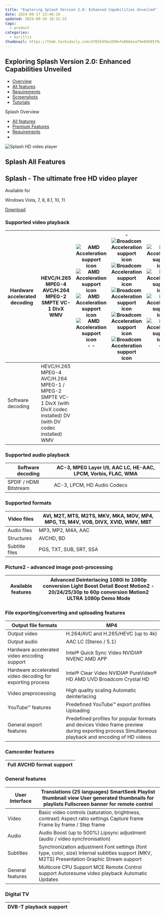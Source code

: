 ```yaml
---
title: "Exploring Splash Version 2.0: Enhanced Capabilities Unveiled"
date: 2024-09-17 23:46:19
updated: 2024-09-20 10:31:33
tags:
  - product
categories:
  - mirillis
thumbnail: https://thmb.techidaily.com/d765545ba359efe066eea79e8d50579ac2c2c25cde956ba79513b5dc7e88e8de.jpg
---
```


## Exploring Splash Version 2.0: Enhanced Capabilities Unveiled

* [Overview](https://tools.techidaily.com/mirillis/products/)
* [All features](https://tools.techidaily.com/mirillis/products/)
* [Requirements](https://tools.techidaily.com/mirillis/products/)
* [Screenshots](https://tools.techidaily.com/mirillis/products/)
* [Tutorials](https://tools.techidaily.com/mirillis/products/)

Splash Overview

* [All features](https://tools.techidaily.com/mirillis/products/)
* [Premium Features](https://tools.techidaily.com/mirillis/products/)
* [Requirements](https://tools.techidaily.com/mirillis/products/)
* [](https://tools.techidaily.com/mirillis/products/)

![Splash HD video player](https://mirillis.com/res/old/media/images/splash_box.png) 

## Splash All Features

## Splash - The ultimate free HD video player

Available for

Windows Vista, 7, 8, 8.1, 10, 11

[Download](https://tools.techidaily.com/mirillis/products/) 

### **Supported** video playback

| Hardware accelerated decoding | HEVC/H.265 MPEG-4 AVC/H.264 MPEG-2 SMPTE VC-1 DivX WMV                                                                   | ![AMD Acceleration support icon](https://mirillis.com/res/old/media/images/product/splash/ico_amd.png) ![AMD Acceleration support icon](https://mirillis.com/res/old/media/images/product/splash/ico_amd.png) ![AMD Acceleration support icon](https://mirillis.com/res/old/media/images/product/splash/ico_amd.png) ![AMD Acceleration support icon](https://mirillis.com/res/old/media/images/product/splash/ico_amd.png) \- \- | \- ![Broadcom Acceleration support icon](https://mirillis.com/res/old/media/images/product/splash/ico_br.png) ![Broadcom Acceleration support icon](https://mirillis.com/res/old/media/images/product/splash/ico_br.png) ![Broadcom Acceleration support icon](https://mirillis.com/res/old/media/images/product/splash/ico_br.png) ![Broadcom Acceleration support icon](https://mirillis.com/res/old/media/images/product/splash/ico_br.png) ![Broadcom Acceleration support icon](https://mirillis.com/res/old/media/images/product/splash/ico_br.png) | ![Intel Acceleration support icon](https://mirillis.com/res/old/media/images/product/splash/ico_intel.png) ![Intel Acceleration support icon](https://mirillis.com/res/old/media/images/product/splash/ico_intel.png) ![Intel Acceleration support icon](https://mirillis.com/res/old/media/images/product/splash/ico_intel.png) ![Intel Acceleration support icon](https://mirillis.com/res/old/media/images/product/splash/ico_intel.png) \- \- | ![NVIDIA Acceleration support icon](https://mirillis.com/res/old/media/images/product/splash/ico_nvidia.png) ![NVIDIA Acceleration support icon](https://mirillis.com/res/old/media/images/product/splash/ico_nvidia.png) ![NVIDIA Acceleration support icon](https://mirillis.com/res/old/media/images/product/splash/ico_nvidia.png) ![NVIDIA Acceleration support icon](https://mirillis.com/res/old/media/images/product/splash/ico_nvidia.png) \- \- |
| ----------------------------- | ------------------------------------------------------------------------------------------------------------------------ | --------------------------------------------------------------------------------------------------------------------------------------------------------------------------------------------------------------------------------------------------------------------------------------------------------------------------------------------------------------------------------------------------------------------------------- | --------------------------------------------------------------------------------------------------------------------------------------------------------------------------------------------------------------------------------------------------------------------------------------------------------------------------------------------------------------------------------------------------------------------------------------------------------------------------------------------------------------------------------------------------------- | ------------------------------------------------------------------------------------------------------------------------------------------------------------------------------------------------------------------------------------------------------------------------------------------------------------------------------------------------------------------------------------------------------------------------------------------------- | --------------------------------------------------------------------------------------------------------------------------------------------------------------------------------------------------------------------------------------------------------------------------------------------------------------------------------------------------------------------------------------------------------------------------------------------------------- |
| Software decoding             | HEVC/H.265 MPEG-4 AVC/H.264 MPEG-1 / MPEG-2 SMPTE VC-1 DivX (with DivX codec installed) DV (with DV codec installed) WMV |                                                                                                                                                                                                                                                                                                                                                                                                                                   |                                                                                                                                                                                                                                                                                                                                                                                                                                                                                                                                                           |                                                                                                                                                                                                                                                                                                                                                                                                                                                   |                                                                                                                                                                                                                                                                                                                                                                                                                                                           |
  
  
### **Supported** audio playback

| Software decoding      | AC-3, MPEG Layer I/II, AAC LC, HE-AAC, LPCM, Vorbis, FLAC, WMA |
| ---------------------- | -------------------------------------------------------------- |
| SPDIF / HDMI Bitstream | AC-3, LPCM, HD Audio Codecs                                    |
  
  
### **Supported** formats

| Video files    | AVI, M2T, MTS, M2TS, MKV, MKA, MOV, MP4, MPG, TS, M4V, VOB, DIVX, XVID, WMV, MBT |
| -------------- | -------------------------------------------------------------------------------- |
| Audio files    | MP3, MP2, M4A, AAC                                                               |
| Structures     | AVCHD, BD                                                                        |
| Subtitle files | PGS, TXT, SUB, SRT, SSA                                                          |
  
  
### **Picture2** \- advanced image post-processing

| Available features | Advanced Deinterlacing 1080i to 1080p conversion Light Boost Detail Boost Motion2 \- 20/24/25/30p to 60p conversion Motion2 ULTRA 1080p Demo Mode |
| ------------------ | ------------------------------------------------------------------------------------------------------------------------------------------------- |
  
  
### File **exporting/converting** and uploading features

| Output file formats                                       | MP4                                                                                                                                              |
| --------------------------------------------------------- | ------------------------------------------------------------------------------------------------------------------------------------------------ |
| Output video                                              | H.264/AVC and H.265/HEVC (up to 4k)                                                                                                              |
| Output audio                                              | AAC LC (Stereo / 5.1)                                                                                                                            |
| Hardware accelerated video encoding support               | Intel® Quick Sync Video NVIDIA® NVENC AMD APP                                                                                                    |
| Hardware accelerated video decoding for exporting process | Intel® Clear Video NVIDIA® PureVideo® HD AMD UVD Broadcom Crystal HD                                                                             |
| Video preprocessing                                       | High quality scaling Automatic deinterlacing                                                                                                     |
| YouTube™ features                                         | Predefined YouTube™ export profiles Uploading                                                                                                    |
| General export features                                   | Predefined profiles for popular formats and devices Video frame preview during exporting process Simultaneous playback and encoding of HD videos |
  
  
### **Camcorder** features

| Full AVCHD format support |
| ------------------------- |
  
  
### General features

| User Interface   | Translations (25 languages) SmartSeek Playlist thumbnail view User generated thumbnails for playlists Fullscreen banner for remote control   |
| ---------------- | -------------------------------------------------------------------------------------------------------------------------------------------- |
| Video            | Basic video controls (saturation, brightness, contrast) Aspect ratio settings Capture frame Frame by frame / Step frame                      |
| Audio            | Audio Boost (up to 500%) Lipsync adjustment (audio / video synchronisation)                                                                  |
| Subtitles        | Synchronization adjustment Font settings (font type, color, size) Internal subtitles support (MKV, M2TS) Presentation Graphic Stream support |
| General features | Multicore CPU Support MCE Remote Control support Autoresume video playback Automatic Updates                                                 |
  
  
### **Digital** TV

| DVB-T playback support |
| ---------------------- |

<ins class="adsbygoogle"
     style="display:block"
     data-ad-format="autorelaxed"
     data-ad-client="ca-pub-7571918770474297"
     data-ad-slot="1223367746"></ins>



<ins class="adsbygoogle"
     style="display:block"
     data-ad-client="ca-pub-7571918770474297"
     data-ad-slot="8358498916"
     data-ad-format="auto"
     data-full-width-responsive="true"></ins>
